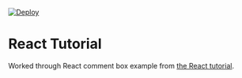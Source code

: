 [![Deploy](https://www.herokucdn.com/deploy/button.png)](https://heroku.com/deploy)

# React Tutorial

Worked through React comment box example from [the React tutorial](http://facebook.github.io/react/docs/tutorial.html).
